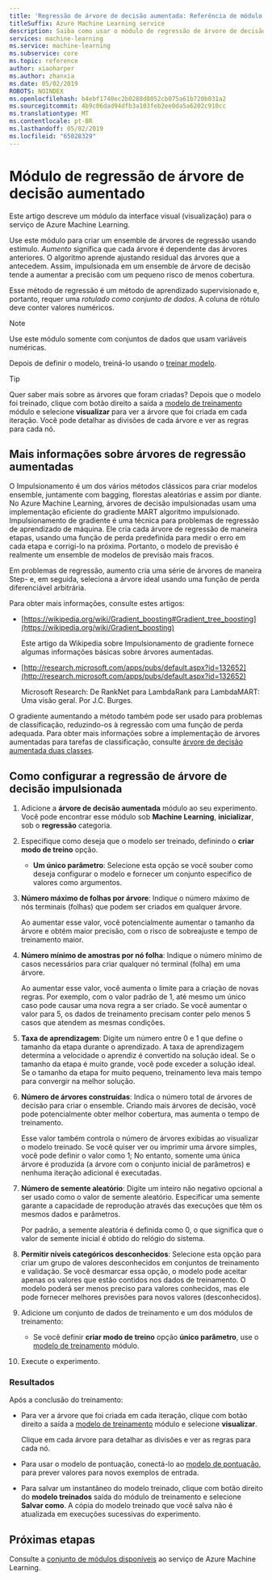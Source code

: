 ```yaml
---
title: 'Regressão de árvore de decisão aumentada: Referência de módulo'
titleSuffix: Azure Machine Learning service
description: Saiba como usar o módulo de regressão de árvore de decisão impulsionada no serviço do Azure Machine Learning para criar um ensemble de árvores de regressão usando estímulo.
services: machine-learning
ms.service: machine-learning
ms.subservice: core
ms.topic: reference
author: xiaoharper
ms.author: zhanxia
ms.date: 05/02/2019
ROBOTS: NOINDEX
ms.openlocfilehash: b4ebf1740ec2b0288d8052cb075a61b720b031a2
ms.sourcegitcommit: 4b9c06dad94dfb3a103feb2ee0da5a6202c910cc
ms.translationtype: MT
ms.contentlocale: pt-BR
ms.lasthandoff: 05/02/2019
ms.locfileid: "65028329"
---
```

# <a name="boosted-decision-tree-regression-module"></a>Módulo de regressão de árvore de decisão aumentado

Este artigo descreve um módulo da interface visual (visualização) para o serviço de Azure Machine Learning.

Use este módulo para criar um ensemble de árvores de regressão usando estímulo. *Aumento* significa que cada árvore é dependente das árvores anteriores. O algoritmo aprende ajustando residual das árvores que a antecedem. Assim, impulsionada em um ensemble de árvore de decisão tende a aumentar a precisão com um pequeno risco de menos cobertura.  
  
Esse método de regressão é um método de aprendizado supervisionado e, portanto, requer uma *rotulado como conjunto de dados*. A coluna de rótulo deve conter valores numéricos.  

> [!NOTE]
> Use este módulo somente com conjuntos de dados que usam variáveis numéricas.  

Depois de definir o modelo, treiná-lo usando o [treinar modelo](./train-model.md).

> [!TIP]
> Quer saber mais sobre as árvores que foram criadas? Depois que o modelo foi treinado, clique com botão direito a saída a [modelo de treinamento](./train-model.md) módulo e selecione **visualizar** para ver a árvore que foi criada em cada iteração. Você pode detalhar as divisões de cada árvore e ver as regras para cada nó.  
  
## <a name="more-about-boosted-regression-trees"></a>Mais informações sobre árvores de regressão aumentadas  

O Impulsionamento é um dos vários métodos clássicos para criar modelos ensemble, juntamente com bagging, florestas aleatórias e assim por diante.  No Azure Machine Learning, árvores de decisão impulsionadas usam uma implementação eficiente do gradiente MART algoritmo impulsionado. Impulsionamento de gradiente é uma técnica para problemas de regressão de aprendizado de máquina. Ele cria cada árvore de regressão de maneira etapas, usando uma função de perda predefinida para medir o erro em cada etapa e corrigi-lo na próxima. Portanto, o modelo de previsão é realmente um ensemble de modelos de previsão mais fracos.  
  
Em problemas de regressão, aumento cria uma série de árvores de maneira Step- e, em seguida, seleciona a árvore ideal usando uma função de perda diferenciável arbitrária.  
  
Para obter mais informações, consulte estes artigos:  
  
+ [https://wikipedia.org/wiki/Gradient_boosting#Gradient_tree_boosting](https://wikipedia.org/wiki/Gradient_boosting)

    Este artigo da Wikipedia sobre Impulsionamento de gradiente fornece algumas informações básicas sobre árvores aumentadas. 
  
-  [http://research.microsoft.com/apps/pubs/default.aspx?id=132652](http://research.microsoft.com/apps/pubs/default.aspx?id=132652)  

    Microsoft Research: De RankNet para LambdaRank para LambdaMART: Uma visão geral. Por J.C. Burges.

O gradiente aumentando a método também pode ser usado para problemas de classificação, reduzindo-os à regressão com uma função de perda adequada. Para obter mais informações sobre a implementação de árvores aumentadas para tarefas de classificação, consulte [árvore de decisão aumentada duas classes](./two-class-boosted-decision-tree.md).  

## <a name="how-to-configure-boosted-decision-tree-regression"></a>Como configurar a regressão de árvore de decisão impulsionada

1.  Adicione a **árvore de decisão aumentada** módulo ao seu experimento. Você pode encontrar esse módulo sob **Machine Learning**, **inicializar**, sob o **regressão** categoria. 
  
2.  Especifique como deseja que o modelo ser treinado, definindo o **criar modo de treino** opção.  
  
    -   **Um único parâmetro**: Selecione esta opção se você souber como deseja configurar o modelo e fornecer um conjunto específico de valores como argumentos.  
   
  
3. **Número máximo de folhas por árvore**: Indique o número máximo de nós terminais (folhas) que podem ser criados em qualquer árvore.  

    Ao aumentar esse valor, você potencialmente aumentar o tamanho da árvore e obtém maior precisão, com o risco de sobreajuste e tempo de treinamento maior.  

4. **Número mínimo de amostras por nó folha**: Indique o número mínimo de casos necessários para criar qualquer nó terminal (folha) em uma árvore.

    Ao aumentar esse valor, você aumenta o limite para a criação de novas regras. Por exemplo, com o valor padrão de 1, até mesmo um único caso pode causar uma nova regra a ser criado. Se você aumentar o valor para 5, os dados de treinamento precisam conter pelo menos 5 casos que atendem as mesmas condições.

5. **Taxa de aprendizagem**: Digite um número entre 0 e 1 que define o tamanho da etapa durante o aprendizado. A taxa de aprendizagem determina a velocidade o aprendiz é convertido na solução ideal. Se o tamanho da etapa é muito grande, você pode exceder a solução ideal. Se o tamanho da etapa for muito pequeno, treinamento leva mais tempo para convergir na melhor solução.

6. **Número de árvores construídas**: Indica o número total de árvores de decisão para criar o ensemble. Criando mais árvores de decisão, você pode potencialmente obter melhor cobertura, mas aumenta o tempo de treinamento.

    Esse valor também controla o número de árvores exibidas ao visualizar o modelo treinado. Se você quiser ver ou imprimir uma árvore simples, você pode definir o valor como 1; No entanto, somente uma única árvore é produzida (a árvore com o conjunto inicial de parâmetros) e nenhuma iteração adicional é executadas.

7. **Número de semente aleatório**: Digite um inteiro não negativo opcional a ser usado como o valor de semente aleatório. Especificar uma semente garante a capacidade de reprodução através das execuções que têm os mesmos dados e parâmetros.

    Por padrão, a semente aleatória é definida como 0, o que significa que o valor de semente inicial é obtido do relógio do sistema.
  
8. **Permitir níveis categóricos desconhecidos**: Selecione esta opção para criar um grupo de valores desconhecidos em conjuntos de treinamento e validação. Se você desmarcar essa opção, o modelo pode aceitar apenas os valores que estão contidos nos dados de treinamento. O modelo poderá ser menos preciso para valores conhecidos, mas ele pode fornecer melhores previsões para novos valores (desconhecidos).

9. Adicione um conjunto de dados de treinamento e um dos módulos de treinamento:

    - Se você definir **criar modo de treino** opção **único parâmetro**, use o [modelo de treinamento](train-model.md) módulo.  
  
    

10. Execute o experimento.  
  
### <a name="results"></a>Resultados

Após a conclusão do treinamento:

+ Para ver a árvore que foi criada em cada iteração, clique com botão direito a saída a [modelo de treinamento](train-model.md) módulo e selecione **visualizar**.
  
     Clique em cada árvore para detalhar as divisões e ver as regras para cada nó.  

+ Para usar o modelo de pontuação, conectá-lo ao [modelo de pontuação](./score-model.md), para prever valores para novos exemplos de entrada.

+ Para salvar um instantâneo do modelo treinado, clique com botão direito do **modelo treinados** saída do módulo de treinamento e selecione **Salvar como**. A cópia do modelo treinado que você salva não é atualizada em execuções sucessivas do experimento.

## <a name="next-steps"></a>Próximas etapas

Consulte a [conjunto de módulos disponíveis](module-reference.md) ao serviço de Azure Machine Learning. 